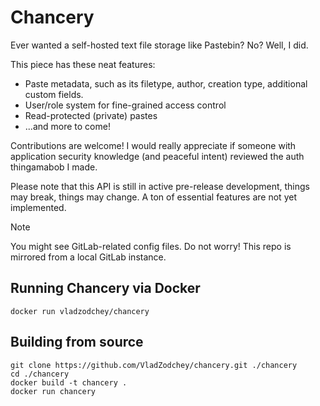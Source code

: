 # Chancery


Ever wanted a self-hosted text file storage like Pastebin? No? Well, I did.

This piece has these neat features:
- Paste metadata, such as its filetype, author, creation type, additional custom fields.
- User/role system for fine-grained access control
- Read-protected (private) pastes
- ...and more to come!

Contributions are welcome!
I would really appreciate if someone with application security knowledge (and peaceful intent) reviewed the auth thingamabob I made.

Please note that this API is still in active pre-release development, things may break, things may change.
A ton of essential features are not yet implemented.

> [!NOTE]
> You might see GitLab-related config files. Do not worry! This repo is mirrored from a local GitLab instance.

## Running Chancery via Docker
```commandline
docker run vladzodchey/chancery
```

## Building from source
```commandline
git clone https://github.com/VladZodchey/chancery.git ./chancery
cd ./chancery
docker build -t chancery .
docker run chancery
```